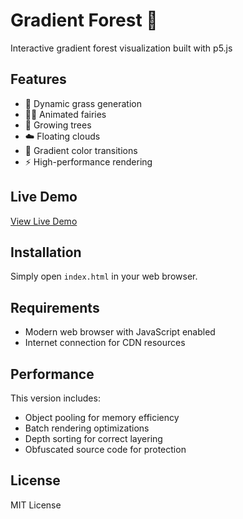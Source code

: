 # Gradient Forest 🌲

Interactive gradient forest visualization built with p5.js

## Features

- 🌿 Dynamic grass generation
- 🧚‍♀️ Animated fairies  
- 🌳 Growing trees
- ☁️ Floating clouds
- 🎨 Gradient color transitions
- ⚡ High-performance rendering

## Live Demo

[View Live Demo](https://your-vercel-url.vercel.app)

## Installation

Simply open `index.html` in your web browser.

## Requirements

- Modern web browser with JavaScript enabled
- Internet connection for CDN resources

## Performance

This version includes:
- Object pooling for memory efficiency
- Batch rendering optimizations
- Depth sorting for correct layering
- Obfuscated source code for protection

## License

MIT License
